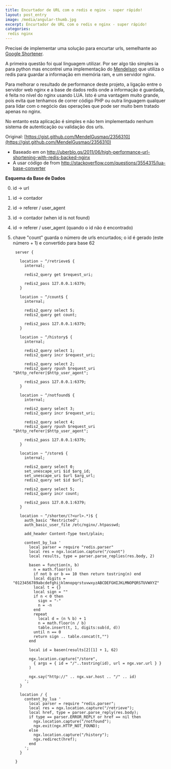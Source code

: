 ```yaml
---
title: Encurtador de URL com o redis e nginx - super rápido!
layout: post_entry
image: /media/angular-thumb.jpg
excerpt: Encurtador de URL com o redis e nginx - super rápido!
categories:
 redis nginx
---
```



Precisei de implementar uma solução para encurtar urls, semelhante ao [Google Shortener](https://goo.gl/).

A primeira questão foi qual linguagem utilizar. Por ser algo tão simples ia para python mas encontrei uma implementação do [Mendelson](https://github.com/MendelGusmao) que utiliza o redis para guardar a informação em memória ram, e um servidor nginx.

Para melhorar o resultado de performance deste projeto, a ligação entre o servidor web nginx e a base de dados redis onde a informação é guardada, é feita no nível do nginx usando LUA. Isto é uma vantagem muito grande, pois evita que tenhamos de correr código PHP ou outra linguagem qualquer para lidar com o negócio das operações que pode ser muito bem tratado apenas no nginx. 

No entanto esta aplicação é simples e não tem implementado nenhum sistema de autenticação ou validação dos urls.


Original: [https://gist.github.com/MendelGusmao/2356310](https://gist.github.com/MendelGusmao/2356310)

* Baseado em on http://uberblo.gs/2011/06/high-performance-url-shortening-with-redis-backed-nginx
* A usar código de from http://stackoverflow.com/questions/3554315/lua-base-converter
 
**Esquema da Base de Dados**

0. id -> url
1. id -> contador
2. id -> referer / user_agent
3. id -> contador (when id is not found)
4. id -> referer / user_agent (quando o id não é encontrado)
5. chave "count" guarda o número de urls encurtados; o id é gerado (este número + 1) e convertido para base 62


		server {
		 
		  location ~ ^/retrieve$ {
		    internal;
		 
		    redis2_query get $request_uri;
		 
		    redis2_pass 127.0.0.1:6379;
		  }
		 
		  location ~ ^/count$ {
		    internal;
		 
		    redis2_query select 5;
		    redis2_query get count;
		 
		    redis2_pass 127.0.0.1:6379;
		  }
		 
		  location ~ ^/history$ {
		    internal;
		 
		    redis2_query select 1;
		    redis2_query incr $request_uri;
		 
		    redis2_query select 2;
		    redis2_query rpush $request_uri "$http_referer|$http_user_agent";
		 
		    redis2_pass 127.0.0.1:6379;
		  }
		 
		  location ~ ^/notfound$ {
		    internal;
		 
		    redis2_query select 3;
		    redis2_query incr $request_uri;
		 
		    redis2_query select 4;
		    redis2_query rpush $request_uri "$http_referer|$http_user_agent";
		 
		    redis2_pass 127.0.0.1:6379;
		  }
		 
		  location ~ ^/store$ {
		    internal;
		 
		    redis2_query select 0;
		    set_unescape_uri $id $arg_id;
		    set_unescape_uri $url $arg_url;
		    redis2_query set $id $url;
		 
		    redis2_query select 5;
		    redis2_query incr count;
		 
		    redis2_pass 127.0.0.1:6379;
		  }
		 
		  location ~ ^/shorten/(?<url>.*)$ {
		    auth_basic "Restricted";
		    auth_basic_user_file /etc/nginx/.htpasswd;
		 
		    add_header Content-Type text/plain;
		 
		    content_by_lua '
		      local parser = require "redis.parser"
		      local res = ngx.location.capture("/count")
		      local results, type = parser.parse_replies(res.body, 2)
		 
		      basen = function(n, b)
		        n = math.floor(n)
		        if not b or b == 10 then return tostring(n) end
		        local digits = "0123456789abcdefghijklmnopqrstuvwxyzABCDEFGHIJKLMNOPQRSTUVWXYZ"
		        local t = {}
		        local sign = ""
		        if n < 0 then
		          sign = "-"
		          n = -n
		        end
		        repeat
		          local d = (n % b) + 1
		          n = math.floor(n / b)
		          table.insert(t, 1, digits:sub(d, d))
		        until n == 0
		        return sign .. table.concat(t,"")
		      end
		 
		      local id = basen(results[2][1] + 1, 62)
		 
		      ngx.location.capture("/store",
		        { args = { id = "/"..tostring(id), url = ngx.var.url } }
		      )
		 
		      ngx.say("http://" .. ngx.var.host .. "/" .. id)
		    ';
		  }
		 
		  location / {
		    content_by_lua '
		      local parser = require "redis.parser";
		      local res = ngx.location.capture("/retrieve");
		      local href, type = parser.parse_reply(res.body);
		      if type == parser.ERROR_REPLY or href == nil then
		        ngx.location.capture("/notfound");
		        ngx.exit(ngx.HTTP_NOT_FOUND);
		      else
		        ngx.location.capture("/history");
		        ngx.redirect(href); 
		      end
		    ';
		  }
		 
		}
